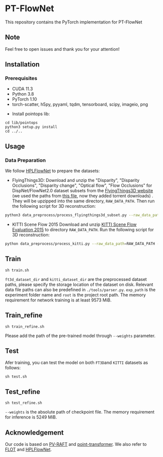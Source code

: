 PT-FlowNet
===
This repository contains the PyTorch implementation for PT-FlowNet

## Note
Feel free to open issues and thank you for your attention!


## Installation

### Prerequisites

- CUDA 11.3
- Python 3.8
- PyTorch 1.10
- torch-scatter, h5py, pyyaml, tqdm, tensorboard, scipy, imageio, png

+ Install pointops lib:
```
cd lib/pointops
python3 setup.py install
cd ../..
```

## Usage

### Data Preparation
We follow [HPLFlowNet](https://web.cs.ucdavis.edu/~yjlee/projects/cvpr2019-HPLFlowNet.pdf) to prepare the datasets:
* FlyingThings3D:
Download and unzip the "Disparity", "Disparity Occlusions", "Disparity change", "Optical flow", "Flow Occlusions" for DispNet/FlowNet2.0 dataset subsets from the [FlyingThings3D website](https://lmb.informatik.uni-freiburg.de/resources/datasets/SceneFlowDatasets.en.html) (we used the paths from [this file](https://lmb.informatik.uni-freiburg.de/data/FlyingThings3D_subset/FlyingThings3D_subset_all_download_paths.txt), now they added torrent downloads)
. They will be upzipped into the same directory, `RAW_DATA_PATH`. Then run the following script for 3D reconstruction:

```bash
python3 data_preprocess/process_flyingthings3d_subset.py --raw_data_path RAW_DATA_PATH --save_path SAVE_PATH/FlyingThings3D_subset_processed_35m --only_save_near_pts
```

* KITTI Scene Flow 2015
Download and unzip [KITTI Scene Flow Evaluation 2015](http://www.cvlibs.net/download.php?file=data_scene_flow.zip) to directory `RAW_DATA_PATH`.
Run the following script for 3D reconstruction:

```bash
python data_preprocess/process_kitti.py --raw_data_path=RAW_DATA_PATH --save_path=SAVE_PATH/KITTI_processed_occ_final --calib_path=util/calib_cam_to_cam
```

## Train
```Shell
sh train.sh
```
`ft3d_dataset_dir` and `kitti_dataset_dir` are the preprocessed dataset paths, please specify the storage location of the dataset on disk. Relevant data file paths can also be predefined in `./tools/parser.py`.
`exp_path` is the experiment folder name and `root` is the project root path. The memory requirement for network training is at least 9573 MiB.

## Train_refine
```Shell
sh train_refine.sh
```
Please add the path of the pre-trained model through `--weights` parameter. 


## Test
Afer training, you can test the model on both `FT3D`and `KITTI` datasets as follows:
```Shell
sh test.sh
```
## Test_refine
```Shell
sh test_refine.sh
```
`--weights` is the absolute path of checkpoint file. The memory requirement for inference is 5249 MiB.

## Acknowledgement
Our code is based on [PV-RAFT](https://github.com/weiyithu/PV-RAFT) and [point-transformer](https://github.com/POSTECH-CVLab/point-transformer). We also refer to [FLOT](https://github.com/valeoai/FLOT) and [HPLFlowNet](https://github.com/laoreja/HPLFlowNet). 
